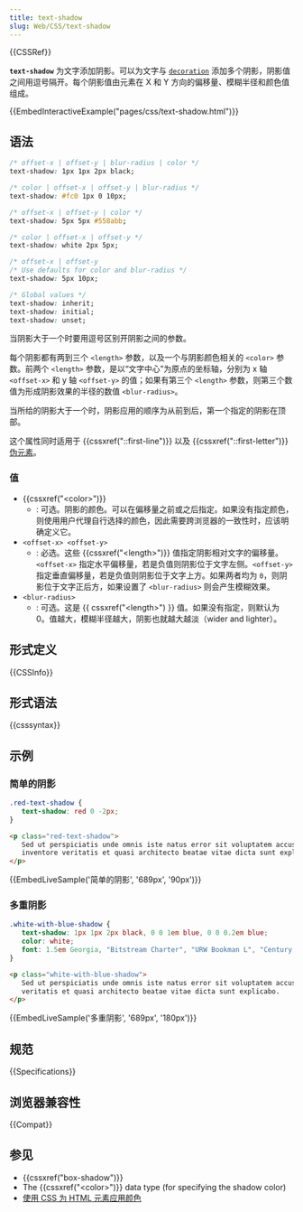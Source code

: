 ```yaml
---
title: text-shadow
slug: Web/CSS/text-shadow
---
```


{{CSSRef}}

**`text-shadow`** 为文字添加阴影。可以为文字与 [`decoration`](/zh-CN/docs/Web/CSS/text-decoration) 添加多个阴影，阴影值之间用逗号隔开。每个阴影值由元素在 X 和 Y 方向的偏移量、模糊半径和颜色值组成。

{{EmbedInteractiveExample("pages/css/text-shadow.html")}}

## 语法

```css
/* offset-x | offset-y | blur-radius | color */
text-shadow: 1px 1px 2px black;

/* color | offset-x | offset-y | blur-radius */
text-shadow: #fc0 1px 0 10px;

/* offset-x | offset-y | color */
text-shadow: 5px 5px #558abb;

/* color | offset-x | offset-y */
text-shadow: white 2px 5px;

/* offset-x | offset-y
/* Use defaults for color and blur-radius */
text-shadow: 5px 10px;

/* Global values */
text-shadow: inherit;
text-shadow: initial;
text-shadow: unset;
```

当阴影大于一个时要用逗号区别开阴影之间的参数。

每个阴影都有两到三个 `<length>` 参数，以及一个与阴影颜色相关的 `<color>` 参数。前两个 `<length>` 参数，是以“文字中心”为原点的坐标轴，分别为 x 轴 `<offset-x>` 和 y 轴 `<offset-y>` 的值；如果有第三个 `<length>` 参数，则第三个数值为形成阴影效果的半径的数值 `<blur-radius>`。

当所给的阴影大于一个时，阴影应用的顺序为从前到后，第一个指定的阴影在顶部。

这个属性同时适用于 {{cssxref("::first-line")}} 以及 {{cssxref("::first-letter")}} [伪元素](/zh-CN/docs/Web/CSS/Pseudo-elements)。

### 值

- {{cssxref("&lt;color&gt;")}}
  - : 可选。阴影的颜色。可以在偏移量之前或之后指定。如果没有指定颜色，则使用用户代理自行选择的颜色，因此需要跨浏览器的一致性时，应该明确定义它。
- `<offset-x> <offset-y>`
  - : 必选。这些 {{cssxref("&lt;length&gt;")}} 值指定阴影相对文字的偏移量。`<offset-x>` 指定水平偏移量，若是负值则阴影位于文字左侧。`<offset-y>` 指定垂直偏移量，若是负值则阴影位于文字上方。如果两者均为 `0`，则阴影位于文字正后方，如果设置了 `<blur-radius>` 则会产生模糊效果。
- `<blur-radius>`
  - : 可选。这是 {{ cssxref("&lt;length&gt;") }} 值。如果没有指定，则默认为 0。值越大，模糊半径越大，阴影也就越大越淡（wider and lighter）。

## 形式定义

{{CSSInfo}}

## 形式语法

{{csssyntax}}

## 示例

### 简单的阴影

```css
.red-text-shadow {
   text-shadow: red 0 -2px;
}
```

```html
<p class="red-text-shadow">
   Sed ut perspiciatis unde omnis iste natus error sit voluptatem accusantium doloremque laudantium, totam rem aperiam, eaque ipsa quae ab illo
   inventore veritatis et quasi architecto beatae vitae dicta sunt explicabo.
</p>
```

{{EmbedLiveSample('简单的阴影', '689px', '90px')}}

### 多重阴影

```css
.white-with-blue-shadow {
   text-shadow: 1px 1px 2px black, 0 0 1em blue, 0 0 0.2em blue;
   color: white;
   font: 1.5em Georgia, "Bitstream Charter", "URW Bookman L", "Century Schoolbook L", serif;
}
```

```html
<p class="white-with-blue-shadow">
   Sed ut perspiciatis unde omnis iste natus error sit voluptatem accusantium doloremque laudantium, totam rem aperiam, eaque ipsa quae ab illo inventore
   veritatis et quasi architecto beatae vitae dicta sunt explicabo.
</p>
```

{{EmbedLiveSample('多重阴影', '689px', '180px')}}

## 规范

{{Specifications}}

## 浏览器兼容性

{{Compat}}

## 参见

- {{cssxref("box-shadow")}}
- The {{cssxref("&lt;color&gt;")}} data type (for specifying the shadow color)
- [使用 CSS 为 HTML 元素应用颜色](/zh-CN/docs/Web/CSS/CSS_colors/Applying_color)
